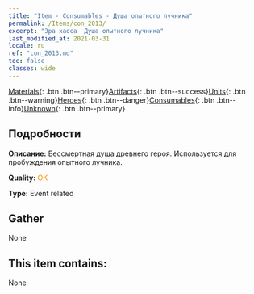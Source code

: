 ```yaml
---
title: "Item - Consumables - Душа опытного лучника"
permalink: /Items/con_2013/
excerpt: "Эра хаоса  Душа опытного лучника"
last_modified_at: 2021-03-31
locale: ru
ref: "con_2013.md"
toc: false
classes: wide
---
```

 [Materials](/ru/Items/){: .btn .btn--primary}[Artifacts](/ru/Items/Artifacts/){: .btn .btn--success}[Units](/ru/Items/Units/){: .btn .btn--warning}[Heroes](/ru/Items/Heroes/){: .btn .btn--danger}[Consumables](/ru/Items/Consumables/){: .btn .btn--info}[Unknown](/ru/Items/Unknown/){: .btn .btn--primary}

## Подробности
 **Описание:** Бессмертная душа древнего героя. Используется для пробуждения опытного лучника.

 **Quality:** <span style="color: #FF8C00">OK</span>

 **Type:** Event related

## Gather

  None

## This item contains:

  None

